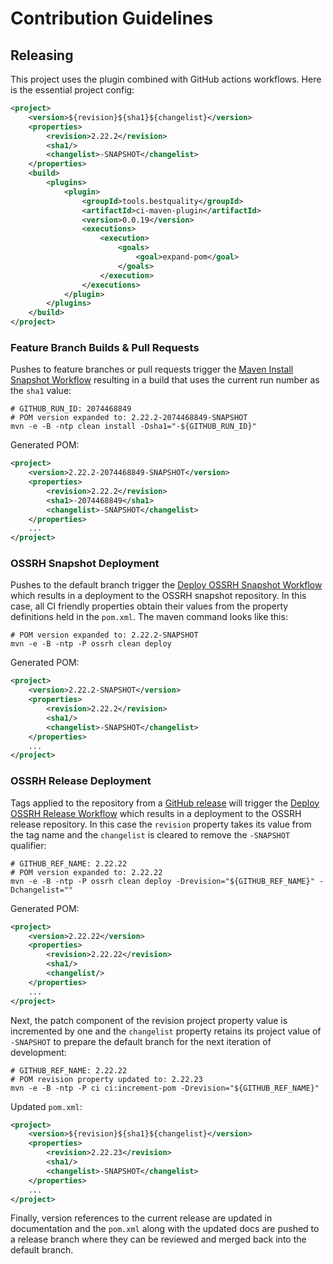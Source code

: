 # Contribution Guidelines

## Releasing
This project uses the plugin combined with GitHub actions workflows. Here is the essential project config:

```xml
<project>
    <version>${revision}${sha1}${changelist}</version>
    <properties>
        <revision>2.22.2</revision>
        <sha1/>
        <changelist>-SNAPSHOT</changelist>
    </properties>
    <build>
        <plugins>
            <plugin>
                <groupId>tools.bestquality</groupId>
                <artifactId>ci-maven-plugin</artifactId>
                <version>0.0.19</version>
                <executions>
                    <execution>
                        <goals>
                            <goal>expand-pom</goal>
                        </goals>
                    </execution>
                </executions>
            </plugin>
        </plugins>
    </build>
</project>
```

### Feature Branch Builds & Pull Requests
Pushes to feature branches or pull requests trigger the 
[Maven Install Snapshot Workflow](https://github.com/Best-Quality-Engineering/ci-maven-workflows#install-snapshot)
resulting in a build that uses the current run number as the `sha1` value:

```shell
# GITHUB_RUN_ID: 2074468849
# POM version expanded to: 2.22.2-2074468849-SNAPSHOT
mvn -e -B -ntp clean install -Dsha1="-${GITHUB_RUN_ID}"
```

Generated POM:
```xml
<project>
    <version>2.22.2-2074468849-SNAPSHOT</version>
    <properties>
        <revision>2.22.2</revision>
        <sha1>-2074468849</sha1>
        <changelist>-SNAPSHOT</changelist>
    </properties>
    ...
</project>
```

### OSSRH Snapshot Deployment
Pushes to the default branch trigger the 
[Deploy OSSRH Snapshot Workflow](https://github.com/Best-Quality-Engineering/ci-maven-workflows#deploy-snapshot) which 
results in a deployment to the OSSRH snapshot repository. In this case, all CI friendly properties obtain their values 
from the property definitions held in the `pom.xml`. The maven command looks like this:

```shell
# POM version expanded to: 2.22.2-SNAPSHOT
mvn -e -B -ntp -P ossrh clean deploy
```

Generated POM:
```xml
<project>
    <version>2.22.2-SNAPSHOT</version>
    <properties>
        <revision>2.22.2</revision>
        <sha1/>
        <changelist>-SNAPSHOT</changelist>
    </properties>
    ...
</project>
```

### OSSRH Release Deployment
Tags applied to the repository from a [GitHub release](https://github.com/Best-Quality-Engineering/ci-maven-plugin/releases/new) 
will trigger the [Deploy OSSRH Release Workflow](https://github.com/Best-Quality-Engineering/ci-maven-workflows#deploy-release) 
which results in a deployment to the OSSRH release repository. In this case the `revision` property takes its value from 
the tag name and the `changelist` is cleared to remove the `-SNAPSHOT` qualifier:

```shell
# GITHUB_REF_NAME: 2.22.22
# POM version expanded to: 2.22.22
mvn -e -B -ntp -P ossrh clean deploy -Drevision="${GITHUB_REF_NAME}" -Dchangelist=""
```

Generated POM:
```xml
<project>
    <version>2.22.22</version>
    <properties>
        <revision>2.22.22</revision>
        <sha1/>
        <changelist/>
    </properties>
    ...
</project>
```

Next, the patch component of the revision project property value is incremented by one and the `changelist` property
retains its project value of `-SNAPSHOT` to prepare the default branch for the next iteration of development:

```shell
# GITHUB_REF_NAME: 2.22.22
# POM revision property updated to: 2.22.23
mvn -e -B -ntp -P ci ci:increment-pom -Drevision="${GITHUB_REF_NAME}"
```

Updated `pom.xml`:
```xml
<project>
    <version>${revision}${sha1}${changelist}</version>
    <properties>
        <revision>2.22.23</revision>
        <sha1/>
        <changelist>-SNAPSHOT</changelist>
    </properties>
    ...
</project>
```

Finally, version references to the current release are updated in documentation and the `pom.xml`
along with the updated docs are pushed to a release branch where they can be reviewed and merged
back into the default branch.